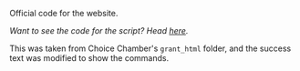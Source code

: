 Official code for the website.

*Want to see the code for the script? Head [here](https://github.com/jbmagination/TwitchPlaysCC/tree/master).*

This was taken from Choice Chamber's `grant_html` folder, and the success text was modified to show the commands.
